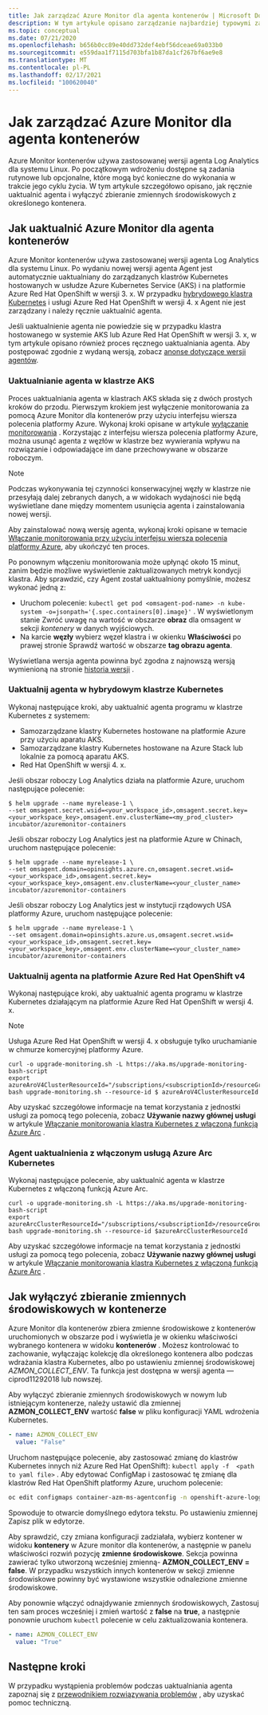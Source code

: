```yaml
---
title: Jak zarządzać Azure Monitor dla agenta kontenerów | Microsoft Docs
description: W tym artykule opisano zarządzanie najbardziej typowymi zadaniami konserwacji przy użyciu Log Analytics agenta kontenera używanego przez Azure Monitor dla kontenerów.
ms.topic: conceptual
ms.date: 07/21/2020
ms.openlocfilehash: b656b0cc89e40dd732def4ebf56dceae69a033b0
ms.sourcegitcommit: e559daa1f7115d703bfa1b87da1cf267bf6ae9e8
ms.translationtype: MT
ms.contentlocale: pl-PL
ms.lasthandoff: 02/17/2021
ms.locfileid: "100620040"
---
```

# <a name="how-to-manage-the-azure-monitor-for-containers-agent"></a>Jak zarządzać Azure Monitor dla agenta kontenerów

Azure Monitor kontenerów używa zastosowanej wersji agenta Log Analytics dla systemu Linux. Po początkowym wdrożeniu dostępne są zadania rutynowe lub opcjonalne, które mogą być konieczne do wykonania w trakcie jego cyklu życia. W tym artykule szczegółowo opisano, jak ręcznie uaktualnić agenta i wyłączyć zbieranie zmiennych środowiskowych z określonego kontenera. 

## <a name="how-to-upgrade-the-azure-monitor-for-containers-agent"></a>Jak uaktualnić Azure Monitor dla agenta kontenerów

Azure Monitor kontenerów używa zastosowanej wersji agenta Log Analytics dla systemu Linux. Po wydaniu nowej wersji agenta Agent jest automatycznie uaktualniany do zarządzanych klastrów Kubernetes hostowanych w usłudze Azure Kubernetes Service (AKS) i na platformie Azure Red Hat OpenShift w wersji 3. x. W przypadku [hybrydowego klastra Kubernetes](container-insights-hybrid-setup.md) i usługi Azure Red Hat OpenShift w wersji 4. x Agent nie jest zarządzany i należy ręcznie uaktualnić agenta.

Jeśli uaktualnienie agenta nie powiedzie się w przypadku klastra hostowanego w systemie AKS lub Azure Red Hat OpenShift w wersji 3. x, w tym artykule opisano również proces ręcznego uaktualniania agenta. Aby postępować zgodnie z wydaną wersją, zobacz [anonse dotyczące wersji agentów](https://github.com/microsoft/docker-provider/tree/ci_feature_prod).

### <a name="upgrade-agent-on-aks-cluster"></a>Uaktualnianie agenta w klastrze AKS

Proces uaktualniania agenta w klastrach AKS składa się z dwóch prostych kroków do przodu. Pierwszym krokiem jest wyłączenie monitorowania za pomocą Azure Monitor dla kontenerów przy użyciu interfejsu wiersza polecenia platformy Azure. Wykonaj kroki opisane w artykule [wyłączanie monitorowania](container-insights-optout.md?#azure-cli) . Korzystając z interfejsu wiersza polecenia platformy Azure, można usunąć agenta z węzłów w klastrze bez wywierania wpływu na rozwiązanie i odpowiadające im dane przechowywane w obszarze roboczym. 

>[!NOTE]
>Podczas wykonywania tej czynności konserwacyjnej węzły w klastrze nie przesyłają dalej zebranych danych, a w widokach wydajności nie będą wyświetlane dane między momentem usunięcia agenta i zainstalowania nowej wersji. 
>

Aby zainstalować nową wersję agenta, wykonaj kroki opisane w temacie [Włączanie monitorowania przy użyciu interfejsu wiersza polecenia platformy Azure](container-insights-enable-new-cluster.md#enable-using-azure-cli), aby ukończyć ten proces.  

Po ponownym włączeniu monitorowania może upłynąć około 15 minut, zanim będzie możliwe wyświetlenie zaktualizowanych metryk kondycji klastra. Aby sprawdzić, czy Agent został uaktualniony pomyślnie, możesz wykonać jedną z:

* Uruchom polecenie: `kubectl get pod <omsagent-pod-name> -n kube-system -o=jsonpath='{.spec.containers[0].image}'` . W wyświetlonym stanie Zwróć uwagę na wartość w obszarze **obraz** dla omsagent w sekcji *kontenery* w danych wyjściowych.
* Na karcie **węzły** wybierz węzeł klastra i w okienku **Właściwości** po prawej stronie Sprawdź wartość w obszarze **tag obrazu agenta**.

Wyświetlana wersja agenta powinna być zgodna z najnowszą wersją wymienioną na stronie [historia wersji](https://github.com/microsoft/docker-provider/tree/ci_feature_prod) .

### <a name="upgrade-agent-on-hybrid-kubernetes-cluster"></a>Uaktualnij agenta w hybrydowym klastrze Kubernetes

Wykonaj następujące kroki, aby uaktualnić agenta programu w klastrze Kubernetes z systemem:

* Samozarządzane klastry Kubernetes hostowane na platformie Azure przy użyciu aparatu AKS.
* Samozarządzane klastry Kubernetes hostowane na Azure Stack lub lokalnie za pomocą aparatu AKS.
* Red Hat OpenShift w wersji 4. x.

Jeśli obszar roboczy Log Analytics działa na platformie Azure, uruchom następujące polecenie:

```console
$ helm upgrade --name myrelease-1 \
--set omsagent.secret.wsid=<your_workspace_id>,omsagent.secret.key=<your_workspace_key>,omsagent.env.clusterName=<my_prod_cluster> incubator/azuremonitor-containers
```

Jeśli obszar roboczy Log Analytics jest na platformie Azure w Chinach, uruchom następujące polecenie:

```console
$ helm upgrade --name myrelease-1 \
--set omsagent.domain=opinsights.azure.cn,omsagent.secret.wsid=<your_workspace_id>,omsagent.secret.key=<your_workspace_key>,omsagent.env.clusterName=<your_cluster_name> incubator/azuremonitor-containers
```

Jeśli obszar roboczy Log Analytics jest w instytucji rządowych USA platformy Azure, uruchom następujące polecenie:

```console
$ helm upgrade --name myrelease-1 \
--set omsagent.domain=opinsights.azure.us,omsagent.secret.wsid=<your_workspace_id>,omsagent.secret.key=<your_workspace_key>,omsagent.env.clusterName=<your_cluster_name> incubator/azuremonitor-containers
```

### <a name="upgrade-agent-on-azure-red-hat-openshift-v4"></a>Uaktualnij agenta na platformie Azure Red Hat OpenShift v4

Wykonaj następujące kroki, aby uaktualnić agenta programu w klastrze Kubernetes działającym na platformie Azure Red Hat OpenShift w wersji 4. x. 

>[!NOTE]
>Usługa Azure Red Hat OpenShift w wersji 4. x obsługuje tylko uruchamianie w chmurze komercyjnej platformy Azure.
>

```console
curl -o upgrade-monitoring.sh -L https://aka.ms/upgrade-monitoring-bash-script
export azureAroV4ClusterResourceId="/subscriptions/<subscriptionId>/resourceGroups/<resourceGroupName>/providers/Microsoft.RedHatOpenShift/OpenShiftClusters/<clusterName>"
bash upgrade-monitoring.sh --resource-id $ azureAroV4ClusterResourceId
```

Aby uzyskać szczegółowe informacje na temat korzystania z jednostki usługi za pomocą tego polecenia, zobacz **Używanie nazwy głównej usługi** w artykule [Włączanie monitorowania klastra Kubernetes z włączoną funkcją Azure Arc](container-insights-enable-arc-enabled-clusters.md#enable-using-bash-script) .

### <a name="upgrade-agent-on-azure-arc-enabled-kubernetes"></a>Agent uaktualnienia z włączonym usługą Azure Arc Kubernetes

Wykonaj następujące polecenie, aby uaktualnić agenta w klastrze Kubernetes z włączoną funkcją Azure Arc.

```console
curl -o upgrade-monitoring.sh -L https://aka.ms/upgrade-monitoring-bash-script
export azureArcClusterResourceId="/subscriptions/<subscriptionId>/resourceGroups/<resourceGroupName>/providers/Microsoft.Kubernetes/connectedClusters/<clusterName>"
bash upgrade-monitoring.sh --resource-id $azureArcClusterResourceId
```

Aby uzyskać szczegółowe informacje na temat korzystania z jednostki usługi za pomocą tego polecenia, zobacz **Używanie nazwy głównej usługi** w artykule [Włączanie monitorowania klastra Kubernetes z włączoną funkcją Azure Arc](container-insights-enable-arc-enabled-clusters.md#enable-using-bash-script) .


## <a name="how-to-disable-environment-variable-collection-on-a-container"></a>Jak wyłączyć zbieranie zmiennych środowiskowych w kontenerze

Azure Monitor dla kontenerów zbiera zmienne środowiskowe z kontenerów uruchomionych w obszarze pod i wyświetla je w okienku właściwości wybranego kontenera w widoku **kontenerów** . Możesz kontrolować to zachowanie, wyłączając kolekcję dla określonego kontenera albo podczas wdrażania klastra Kubernetes, albo po ustawieniu zmiennej środowiskowej *AZMON_COLLECT_ENV*. Ta funkcja jest dostępna w wersji agenta — ciprod11292018 lub nowszej.  

Aby wyłączyć zbieranie zmiennych środowiskowych w nowym lub istniejącym kontenerze, należy ustawić dla zmiennej **AZMON_COLLECT_ENV** wartość **false** w pliku konfiguracji YAML wdrożenia Kubernetes. 

```yaml
- name: AZMON_COLLECT_ENV  
  value: "False"  
```

Uruchom następujące polecenie, aby zastosować zmianę do klastrów Kubernetes innych niż Azure Red Hat OpenShift): `kubectl apply -f  <path to yaml file>` . Aby edytować ConfigMap i zastosować tę zmianę dla klastrów Red Hat OpenShift platformy Azure, uruchom polecenie:

```bash
oc edit configmaps container-azm-ms-agentconfig -n openshift-azure-logging
```

Spowoduje to otwarcie domyślnego edytora tekstu. Po ustawieniu zmiennej Zapisz plik w edytorze.

Aby sprawdzić, czy zmiana konfiguracji zadziałała, wybierz kontener w widoku **kontenery** w Azure monitor dla kontenerów, a następnie w panelu właściwości rozwiń pozycję **zmienne środowiskowe**.  Sekcja powinna zawierać tylko utworzoną wcześniej zmienną- **AZMON_COLLECT_ENV = false**. W przypadku wszystkich innych kontenerów w sekcji zmienne środowiskowe powinny być wystawione wszystkie odnalezione zmienne środowiskowe.

Aby ponownie włączyć odnajdywanie zmiennych środowiskowych, Zastosuj ten sam proces wcześniej i zmień wartość z **false** na **true**, a następnie ponownie uruchom `kubectl` polecenie w celu zaktualizowania kontenera.  

```yaml
- name: AZMON_COLLECT_ENV  
  value: "True"  
```  

## <a name="next-steps"></a>Następne kroki

W przypadku wystąpienia problemów podczas uaktualniania agenta zapoznaj się z [przewodnikiem rozwiązywania problemów](container-insights-troubleshoot.md) , aby uzyskać pomoc techniczną.
